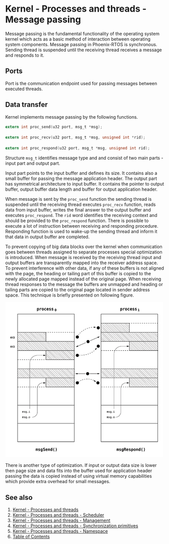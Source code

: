 # Kernel - Processes and threads - Message passing

Message passing is the fundamental functionality of the operating system kernel which acts as a basic method of interaction between operating system components. Message passing in Phoenix-RTOS is synchronous. Sending thread is suspended until the receiving thread receives a message and responds to it.

## Ports

Port is the communication endpoint used for passing messages between executed threads.


## Data transfer
Kernel implements message passing by the following functions.

```c
extern int proc_send(u32 port, msg_t *msg);

extern int proc_recv(u32 port, msg_t *msg, unsigned int *rid);

extern int proc_respond(u32 port, msg_t *msg, unsigned int rid);
```

Structure `msg_t` identifies message type and and consist of two main parts - input part and output part.

Input part points to the input buffer and defines its size. It contains also a small buffer for passing the message application header. The output part has symmetrical architecture to input buffer. It contains the pointer to output buffer, output buffer data length and buffer for output application header.

When message is sent by the `proc_send` function the sending thread is suspended until the receiving thread executes `proc_recv` function, reads data from input buffer, writes the final answer to the output buffer and executes `proc_respond`. The `rid` word identifies the receiving context and should be provided to the `proc_respond` function. There is possible to execute a lot of instruction between receiving and responding procedure. Responding function is used to wake-up the sending thread and inform it that data in output buffer are completed.

To prevent copying of big data blocks over the kernel when communication goes between threads assigned to separate processes special optimization is introduced. When message is received by the receiving thread input and output buffers are transparently mapped into the receiver address space. To prevent interference with other data, if any of these buffers is not aligned with the page, the heading or tailing part of this buffer is copied to the newly allocated page mapped instead of the original page. When receiving thread responses to the message the buffers are unmapped and heading or tailing parts are copied to the original page located in sender address space. This technique is briefly presented on following figure.

<img src="_images/proc-msg1.png" style=" width: 500px">

There is another type of optimization. If input or output data size is lower then page size and data fits into the buffer used for application header passing the data is copied instead of using virtual memory capabilities which provide extra overhead for small messages.
 


## See also

1. [Kernel - Processes and threads](README.md)
2. [Kernel - Processes and threads - Scheduler](scheduler.md)
3. [Kernel - Processes and threads - Management](forking.md)
4. [Kernel - Processes and threads - Synchronization primitives](sync.md)
5. [Kernel - Processes and threads - Namespace](namespace.md)
6. [Table of Contents](../../README.md)
